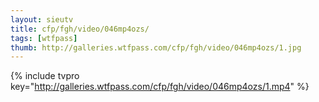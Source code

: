 ```yaml
--- 
layout: sieutv
title: cfp/fgh/video/046mp4ozs/
tags: [wtfpass]
thumb: http://galleries.wtfpass.com/cfp/fgh/video/046mp4ozs/1.jpg
---
```

{% include tvpro key="http://galleries.wtfpass.com/cfp/fgh/video/046mp4ozs/1.mp4" %} 
